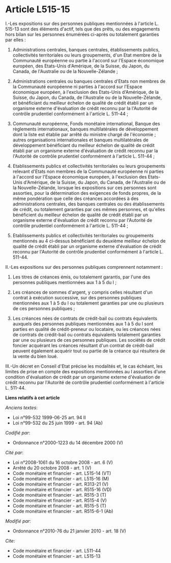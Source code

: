 # Article L515-15

I.-Les expositions sur des personnes publiques mentionnées à l'article L. 515-13 sont des éléments d'actif, tels que des
prêts, ou des engagements hors bilan sur les personnes énumérées ci-après ou totalement garanties par elles : 

1. Administrations centrales, banques centrales, établissements publics, collectivités territoriales ou leurs groupements,
d'un Etat membre de la Communauté européenne ou partie à l'accord sur l'Espace économique européen, des Etats-Unis
d'Amérique, de la Suisse, du Japon, du Canada, de l'Australie ou de la Nouvelle-Zélande ; 

2. Administrations centrales ou banques centrales d'Etats non membres de la Communauté européenne ni parties à l'accord sur
l'Espace économique européen, à l'exclusion des Etats-Unis d'Amérique, de la Suisse, du Japon, du Canada, de l'Australie ou
de la Nouvelle-Zélande, et bénéficiant du meilleur échelon de qualité de crédit établi par un organisme externe d'évaluation
de crédit reconnu par la l'Autorité de contrôle prudentiel conformément à l'article L. 511-44 ; 

3. Communauté européenne, Fonds monétaire international, Banque des règlements internationaux, banques multilatérales de
développement dont la liste est établie par arrêté du ministre chargé de l'économie ; autres organisations internationales et
banques multilatérales de développement bénéficiant du meilleur échelon de qualité de crédit établi par un organisme externe
d'évaluation de crédit reconnu par la l'Autorité de contrôle prudentiel conformément à l'article L. 511-44 ; 

4. Etablissements publics et collectivités territoriales ou leurs groupements relevant d'Etats non membres de la Communauté
européenne ni parties à l'accord sur l'Espace économique européen, à l'exclusion des Etats-Unis d'Amérique, de la Suisse, du
Japon, du Canada, de l'Australie ou de la Nouvelle-Zélande, lorsque les expositions sur ces personnes sont assorties, pour la
détermination des exigences de fonds propres, de la même pondération que celle des créances accordées à des administrations
centrales, des banques centrales ou des établissements de crédit, ou totalement garanties par ces mêmes personnes, et
qu'elles bénéficient du meilleur échelon de qualité de crédit établi par un organisme externe d'évaluation de crédit reconnu
par l'Autorité de contrôle prudentiel conformément à l'article L. 511-44 ; 

5. Etablissements publics et collectivités territoriales ou groupements mentionnés au 4 ci-dessus bénéficiant du deuxième
meilleur échelon de qualité de crédit établi par un organisme externe d'évaluation de crédit reconnu par l'Autorité de
contrôle prudentiel conformément à l'article L. 511-44. 

II.-Les expositions sur des personnes publiques comprennent notamment : 

1. Les titres de créances émis, ou totalement garantis, par l'une des personnes publiques mentionnées aux 1 à 5 du I ; 

2. Les créances de sommes d'argent, y compris celles résultant d'un contrat à exécution successive, sur des personnes
publiques mentionnées aux 1 à 5 du I ou totalement garanties par une ou plusieurs de ces personnes publiques ; 

3. Les créances nées de contrats de crédit-bail ou contrats équivalents auxquels des personnes publiques mentionnées aux 1 à
5 du I sont parties en qualité de crédit-preneur ou locataire, ou les créances nées de contrats de crédit-bail ou contrats
équivalents totalement garanties par une ou plusieurs de ces personnes publiques. Les sociétés de crédit foncier acquérant
les créances résultant d'un contrat de crédit-bail peuvent également acquérir tout ou partie de la créance qui résultera de
la vente du bien loué. 

III.-Un décret en Conseil d'Etat précise les modalités et, le cas échéant, les limites de prise en compte des expositions
mentionnées au I assorties d'une condition d'évaluation de crédit par un organisme externe d'évaluation de crédit reconnu par
l'Autorité de contrôle prudentiel conformément à l'article L. 511-44.

**Liens relatifs à cet article**

_Anciens textes_:

  - Loi n°99-532 1999-06-25 art. 94 II
  - Loi n°99-532 du 25 juin 1999 - art. 94 (Ab)

_Codifié par_:

  - Ordonnance n°2000-1223 du 14 décembre 2000 (V)

_Cité par_:

  - Loi n°2008-1061 du 16 octobre 2008 - art. 6 (V)
  - Arrêté du 20 octobre 2008 - art. 1 (V)
  - Code monétaire et financier - art. L515-14 (VT)
  - Code monétaire et financier - art. L515-16 (M)
  - Code monétaire et financier - art. R313-21 (V)
  - Code monétaire et financier - art. R515-16 (VD)
  - Code monétaire et financier - art. R515-3 (T)
  - Code monétaire et financier - art. R515-4 (V)
  - Code monétaire et financier - art. R515-5 (T)
  - Code monétaire et financier - art. R515-6-1 (Ab)

_Modifié par_:

  - Ordonnance n°2010-76 du 21 janvier 2010 - art. 18 (V)

_Cite_:

  - Code monétaire et financier - art. L511-44
  - Code monétaire et financier - art. L515-13
